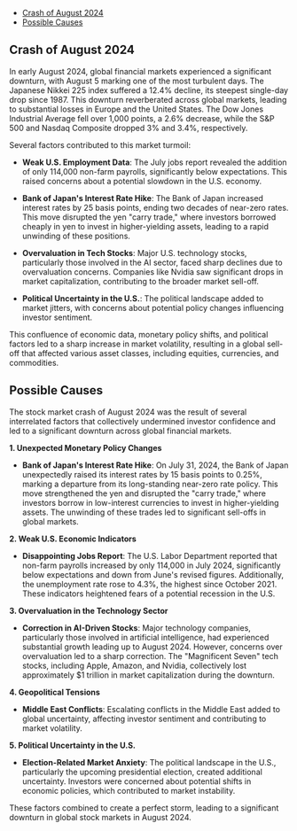 - [Crash of August 2024](#crash-of-august-2024)
- [Possible Causes](#possible-causes)

## Crash of August 2024

In early August 2024, global financial markets experienced a significant downturn, with August 5 marking one of the most turbulent days. The Japanese Nikkei 225 index suffered a 12.4% decline, its steepest single-day drop since 1987. This downturn reverberated across global markets, leading to substantial losses in Europe and the United States. The Dow Jones Industrial Average fell over 1,000 points, a 2.6% decrease, while the S&P 500 and Nasdaq Composite dropped 3% and 3.4%, respectively.

Several factors contributed to this market turmoil:

- **Weak U.S. Employment Data**: The July jobs report revealed the addition of only 114,000 non-farm payrolls, significantly below expectations. This raised concerns about a potential slowdown in the U.S. economy.

- **Bank of Japan's Interest Rate Hike**: The Bank of Japan increased interest rates by 25 basis points, ending two decades of near-zero rates. This move disrupted the yen "carry trade," where investors borrowed cheaply in yen to invest in higher-yielding assets, leading to a rapid unwinding of these positions.

- **Overvaluation in Tech Stocks**: Major U.S. technology stocks, particularly those involved in the AI sector, faced sharp declines due to overvaluation concerns. Companies like Nvidia saw significant drops in market capitalization, contributing to the broader market sell-off.

- **Political Uncertainty in the U.S.**: The political landscape added to market jitters, with concerns about potential policy changes influencing investor sentiment.

This confluence of economic data, monetary policy shifts, and political factors led to a sharp increase in market volatility, resulting in a global sell-off that affected various asset classes, including equities, currencies, and commodities.

## Possible Causes

The stock market crash of August 2024 was the result of several interrelated factors that collectively undermined investor confidence and led to a significant downturn across global financial markets.

**1. Unexpected Monetary Policy Changes**

- **Bank of Japan's Interest Rate Hike**: On July 31, 2024, the Bank of Japan unexpectedly raised its interest rates by 15 basis points to 0.25%, marking a departure from its long-standing near-zero rate policy. This move strengthened the yen and disrupted the "carry trade," where investors borrow in low-interest currencies to invest in higher-yielding assets. The unwinding of these trades led to significant sell-offs in global markets.

**2. Weak U.S. Economic Indicators**

- **Disappointing Jobs Report**: The U.S. Labor Department reported that non-farm payrolls increased by only 114,000 in July 2024, significantly below expectations and down from June's revised figures. Additionally, the unemployment rate rose to 4.3%, the highest since October 2021. These indicators heightened fears of a potential recession in the U.S.

**3. Overvaluation in the Technology Sector**

- **Correction in AI-Driven Stocks**: Major technology companies, particularly those involved in artificial intelligence, had experienced substantial growth leading up to August 2024. However, concerns over overvaluation led to a sharp correction. The "Magnificent Seven" tech stocks, including Apple, Amazon, and Nvidia, collectively lost approximately $1 trillion in market capitalization during the downturn.

**4. Geopolitical Tensions**

- **Middle East Conflicts**: Escalating conflicts in the Middle East added to global uncertainty, affecting investor sentiment and contributing to market volatility.

**5. Political Uncertainty in the U.S.**

- **Election-Related Market Anxiety**: The political landscape in the U.S., particularly the upcoming presidential election, created additional uncertainty. Investors were concerned about potential shifts in economic policies, which contributed to market instability.

These factors combined to create a perfect storm, leading to a significant downturn in global stock markets in August 2024.
